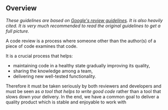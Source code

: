 ## Overview

_These guidelines are based on [Google's review guidelines](https://google.github.io/eng-practices/review/)._
_It is also heavily cited. It is very much recommended to read the original guidelines to get a full picture._

A code review is a process where someone other than the author(s) of a piece of code examines that code.

It is a crucial process that helps:
* maintaining code in a healthy state gradually improving its quality,
* sharing the knowledge among a team,
* delivering new well-tested functionality.

Therefore it must be taken seriously by both reviewers and developers and must be seen as *a tool that helps to write good code* rather than a tool that slows down your delivery. 
In the end, we have a common goal to deliver a quality product which is stable and enjoyable to work with
